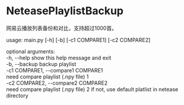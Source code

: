 # NeteasePlaylistBackup
网易云播放列表备份和对比，支持超过1000首。  
  
usage: main.py [-h] [-b] [-c1 COMPARE1] [-c2 COMPARE2]  
  
optional arguments:  
  -h, --help            show this help message and exit  
  -b, --backup          backup playlist  
  -c1 COMPARE1, --compare1 COMPARE1    
                        need compare playlist (.npy file) 1  
  -c2 COMPARE2, --compare2 COMPARE2    
                        need compare playlist (.npy file) 2 if not, use default platlist in netease directory
